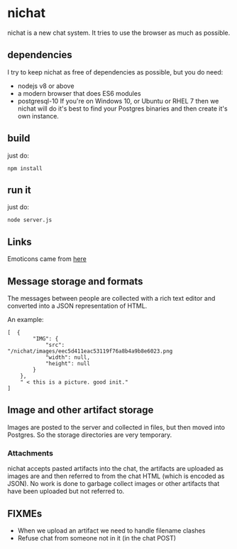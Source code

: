 # nichat

nichat is a new chat system. It tries to use the browser as much as possible.


## dependencies

I try to keep nichat as free of dependencies as possible, but you do need:

* nodejs v8 or above
* a modern browser that does ES6 modules
* postgresql-10
    If you're on Windows 10, or Ubuntu or RHEL 7 then we nichat will do
    it's best to find your Postgres binaries and then create it's own
    instance.


## build

just do:

```
npm install
```

## run it

just do:

```
node server.js
```


## Links

Emoticons came from [here](https://unicode.org/emoji/charts/emoji-ordering.html)


## Message storage and formats

The messages between people are collected with a rich text editor and
converted into a JSON representation of HTML.

An example:

```
[  {                                                                  
        "IMG": {
            "src": "/nichat/images/eec5d411eac53119f76a8b4a9b8e6023.png
            "width": null,
            "height": null
        }
    },
    " < this is a picture. good init."
]
```

## Image and other artifact storage

Images are posted to the server and collected in files, but then moved
into Postgres. So the storage directories are very temporary.

### Attachments

nichat accepts pasted artifacts into the chat, the artifacts are
uploaded as images are and then referred to from the chat HTML (which
is encoded as JSON). No work is done to garbage collect images or
other artifacts that have been uploaded but not referred to.


## FIXMEs

* When we upload an artifact we need to handle filename clashes
* Refuse chat from someone not in it (in the chat POST)

